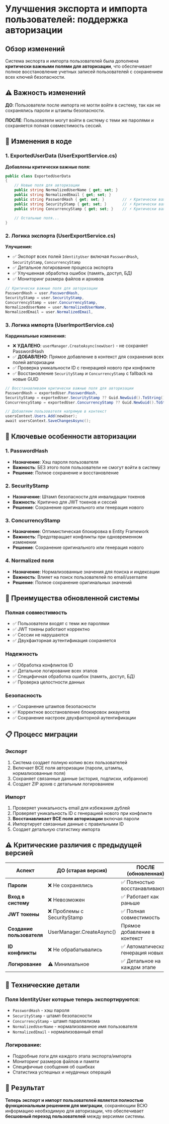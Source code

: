 # Улучшения экспорта и импорта пользователей: поддержка авторизации

## Обзор изменений

Система экспорта и импорта пользователей была дополнена **критически важными полями для авторизации**, что обеспечивает полное восстановление учетных записей пользователей с сохранением всех ключей безопасности.

## ⚠️ Важность изменений

**ДО**: Пользователи после импорта не могли войти в систему, так как не сохранялись пароли и штампы безопасности.

**ПОСЛЕ**: Пользователи могут войти в систему с теми же паролями и сохраняется полная совместимость сессий.

## 🔧 Изменения в коде

### 1. ExportedUserData (UserExportService.cs)

**Добавлены критически важные поля:**

```csharp
public class ExportedUserData
{
    // Новые поля для авторизации
    public string NormalizedUserName { get; set; }
    public string NormalizedEmail { get; set; }
    public string PasswordHash { get; set; }        // ⚡ Критически важно!
    public string SecurityStamp { get; set; }       // ⚡ Критически важно!
    public string ConcurrencyStamp { get; set; }    // ⚡ Критически важно!
    
    // Остальные поля...
}
```

### 2. Логика экспорта (UserExportService.cs)

**Улучшения:**

- ✅ Экспорт всех полей `IdentityUser` включая `PasswordHash`, `SecurityStamp`, `ConcurrencyStamp`
- ✅ Детальное логирование процесса экспорта
- ✅ Улучшенная обработка ошибок (память, доступ, БД)
- ✅ Мониторинг размера файлов и архивов

```csharp
// Критически важные поля для авторизации
PasswordHash = user.PasswordHash,
SecurityStamp = user.SecurityStamp,
ConcurrencyStamp = user.ConcurrencyStamp,
NormalizedUserName = user.NormalizedUserName,
NormalizedEmail = user.NormalizedEmail,
```

### 3. Логика импорта (UserImportService.cs)

**Кардинальные изменения:**

- ❌ **УДАЛЕНО**: `userManager.CreateAsync(newUser)` - не сохраняет PasswordHash
- ✅ **ДОБАВЛЕНО**: Прямое добавление в контекст для сохранения всех полей авторизации
- ✅ Проверка уникальности ID с генерацией нового при конфликте
- ✅ Восстановление `SecurityStamp` и `ConcurrencyStamp` с fallback на новые GUID

```csharp
// Восстанавливаем критически важные поля для авторизации
PasswordHash = exportedUser.PasswordHash,
SecurityStamp = exportedUser.SecurityStamp ?? Guid.NewGuid().ToString(),
ConcurrencyStamp = exportedUser.ConcurrencyStamp ?? Guid.NewGuid().ToString()

// Добавляем пользователя напрямую в контекст
usersContext.Users.Add(newUser);
await usersContext.SaveChangesAsync();
```

## 🔑 Ключевые особенности авторизации

### 1. PasswordHash
- **Назначение**: Хэш пароля пользователя
- **Важность**: БЕЗ этого поля пользователи не смогут войти в систему
- **Решение**: Полное сохранение и восстановление

### 2. SecurityStamp
- **Назначение**: Штамп безопасности для инвалидации токенов
- **Важность**: Критично для JWT токенов и сессий
- **Решение**: Сохранение оригинального или генерация нового

### 3. ConcurrencyStamp
- **Назначение**: Оптимистическая блокировка в Entity Framework
- **Важность**: Предотвращает конфликты при одновременном изменении
- **Решение**: Сохранение оригинального или генерация нового

### 4. Normalized поля
- **Назначение**: Нормализованные значения для поиска и индексации
- **Важность**: Влияет на поиск пользователей по email/username
- **Решение**: Полное сохранение оригинальных значений

## 🚀 Преимущества обновленной системы

### Полная совместимость
- ✅ Пользователи входят с теми же паролями
- ✅ JWT токены работают корректно  
- ✅ Сессии не нарушаются
- ✅ Двухфакторная аутентификация сохраняется

### Надежность
- ✅ Обработка конфликтов ID
- ✅ Детальное логирование всех этапов
- ✅ Специфичная обработка ошибок (память, доступ, БД)
- ✅ Проверка целостности данных

### Безопасность
- ✅ Сохранение штампов безопасности
- ✅ Корректное восстановление блокировок аккаунтов
- ✅ Сохранение настроек двухфакторной аутентификации

## 📋 Процесс миграции

### Экспорт
1. Система создает полную копию всех пользователей
2. Включает ВСЕ поля авторизации (пароли, штампы, нормализованные поля)
3. Сохраняет связанные данные (история, подписки, избранное)
4. Создает ZIP архив с детальным логированием

### Импорт  
1. Проверяет уникальность email для избежания дублей
2. Проверяет уникальность ID с генерацией нового при конфликте
3. **Восстанавливает ВСЕ поля авторизации** включая пароли
4. Импортирует связанные данные с правильными ID
5. Создает детальную статистику импорта

## ⚠️ Критические различия с предыдущей версией

| Аспект | ДО (старая версия) | ПОСЛЕ (обновленная) |
|--------|-------------------|---------------------|
| **Пароли** | ❌ Не сохранялись | ✅ Полностью восстанавливаются |
| **Вход в систему** | ❌ Невозможен | ✅ Работает как раньше |
| **JWT токены** | ❌ Проблемы с SecurityStamp | ✅ Полная совместимость |
| **Создание пользователя** | UserManager.CreateAsync() | Прямое добавление в контекст |
| **ID конфликты** | ❌ Не обрабатывались | ✅ Автоматическая генерация новых |
| **Логирование** | ⚠️ Минимальное | ✅ Детальное на каждом этапе |

## 🔧 Технические детали

### Поля IdentityUser которые теперь экспортируются:
- `PasswordHash` - хэш пароля
- `SecurityStamp` - штамп безопасности  
- `ConcurrencyStamp` - штамп параллелизма
- `NormalizedUserName` - нормализованное имя пользователя
- `NormalizedEmail` - нормализованный email

### Логирование:
- Подробные логи для каждого этапа экспорта/импорта
- Мониторинг размеров файлов и памяти
- Специфичные сообщения об ошибках
- Статистика успешных и неудачных операций

## 🎯 Результат

**Теперь экспорт и импорт пользователей является полностью функциональным решением для миграции**, сохраняющим ВСЮ информацию необходимую для авторизации, что обеспечивает **бесшовный переход пользователей** между версиями системы. 